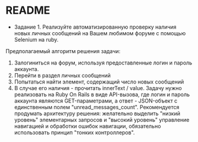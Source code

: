# README


* Задание 1. Реализуйте автоматизированную проверку наличия новых личных сообщений на Вашем любимом форуме с помощью Selenium на ruby.

Предполагаемый алгоритм решения задачи:
1) Залогиниться на форум, используя предоставленные логин и пароль аккаунта.
2) Перейти в раздел личных сообщений
3) Попытаться найти элемент, содержащий число новых сообщений
4) В случае его наличия - прочитать innerText / value.
Задачу нужно реализовать на Ruby On Rails в виде API-вызова, где логин и пароль аккаунта являются GET-параметрами, а ответ - JSON-объект с единственным полем "unread_messages_count".
Рекомендуется продумать архитектуру решения: желательно выделить "низкий уровень" элементарных запросов и "высокий уровень" управление навигацией и обработки ошибок навигации, обязательно использовать принцип "тонких контроллеров".